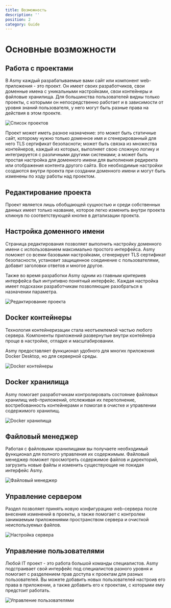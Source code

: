 ```yaml
---
title: Возможность
description: ''
position: 2
category: Guide
---
```


# Основные возможности

## Работа с проектами

В Asmy каждый разрабатываемые вами сайт или компонент web-приложения - это проект. Он имеет своих разработчиков,
свои доменные имена с уникальными настройками, свои контейнеры и файловые хранилища.
Для большинства пользователей видны только проекты, с которыми он непосредственно работает и
в зависимости от уровня знаний пользователя, у него могут быть разные права на действия в этом проекте.

![Список проектов](/images/projects.png)

Проект может иметь разное назначение: это может быть статичные сайт, которому нужно только доменное имя и
сгенерированный для него TLS сертификат безопасноти; может быть связка из множества контейнеров,
каждый из которых, выполняет свою сложную логику и интегрируется с различными другими системами;
а может быть простая настройка для доменного имени для выполнения редиректа или отображения контента другого сайта.
Все необходимые настройки создаются внутри проекта при создании доменного имени и могут быть изменены по ходу работы над проектом.

## Редактирование проекта

Проект является лишь обобщающей сущностью и среди собственных данных имеет только название,
которое легко изменить внутри проекта кликнув по соответствующей кнопке в детализации проекта.

## Настройка доменного имени

Страница редактирования позволяет выполнить настройку доменного имени с использованием максимально простого интерфейса.
Asmy поможет со всеми базовыми настройками, сгенерирует TLS сертификат безопасности, установит защищенное соединение с пользователями,
добавит заголовки ответов и многое другое.

Также во время разработки Asmy одним из главным критериев интерфейса был интуитивно понятный интерфейс.
Каждая настройка имеет подсказки разработчикам позволяющие разобраться в назначении параметра.

![Редактирование проекта](/images/redact.png)

## Docker контейнеры

Технология контейнеризации стала неотъемлемой частью любого сервера.
Компоненты приложений развернутые внутри контейнера проще в настройке, отладке и масштабировании.

Asmy предоставляет функционал удобного для многих приложения Docker Desktop, но для серверной среды.

![Docker контейнеры](/images/docker.png)

## Docker хранилища

Asmy помогает разработчикам контролировать состояние файловых хранилищ web-приложений, отслеживая их переполнение,
востребованность контейнерами и помогая в очистке и управлении содержимого хранилищ.

![Docker хранилища](/images/volumes.png)

## Файловый менеджер

Работая с файловыми хранилищами вы получаете необходимый функционал для полного управления их содержимым.
Файловый менеджер поможет просмотреть содержимое файлов и директорий, загрузить новые файлы и изменить существующие не покидая интерфейс Asmy.

![Файловый менеджер](/images/files.png)

## Управление сервером

Раздел позволяет принять новую конфигурацию web-сервера после внесения изменений в проекты, а также помогает с контролем
занимаемым приложениями пространством сервера и очисткой неиспользуемых файлов.

![Настройка сервера](/images/server.png)

## Управление пользователями

Любой IT проект - это работа большой команды специалистов. Asmy подстраивает свой интерфейс под специалистов разного уровня и
помогает с разделением прав доступа к проектам для разных пользователей.
Вы можете добавить новых пользователей настроив его права в приложении, а также добавить его к проектам, с которыми ему предстоит работать.

![Управление пользователями](/images/users.png)
